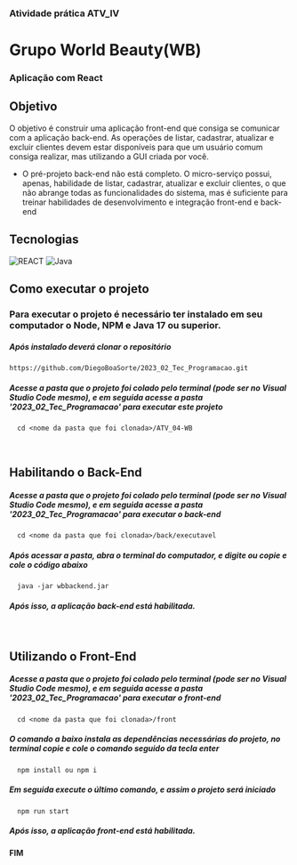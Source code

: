 

### Atividade prática ATV_IV

# Grupo World Beauty(WB)

<h3> Aplicação com React</h3>

## Objetivo
O objetivo é construir uma aplicação front-end que consiga se comunicar com a aplicação back-end. As operações de listar, cadastrar, 
atualizar e excluir clientes devem estar disponíveis para que um usuário comum consiga realizar, mas utilizando a GUI criada por você.
- O pré-projeto back-end não está completo. O micro-serviço possui, apenas, habilidade de listar, cadastrar, atualizar e excluir clientes, o que não abrange todas as funcionalidades do sistema, mas é suficiente para treinar habilidades de desenvolvimento e integração front-end e back-end

## Tecnologias

![REACT](https://img.shields.io/badge/React-20232A?style=for-the-badge&logo=react&logoColor=61DAFB)
![Java](https://img.shields.io/badge/Java-000?style=for-the-badge&logo=java)


## Como executar o projeto
<h3>Para executar o projeto é necessário ter instalado em seu computador o Node, NPM e Java 17 ou superior.</h3>

<h5>Após instalado deverá clonar o repositório</h5>

```
https://github.com/DiegoBoaSorte/2023_02_Tec_Programacao.git
```


<h5>Acesse a pasta que o projeto foi colado pelo terminal (pode ser no Visual Studio Code mesmo), e
em seguida acesse a pasta '2023_02_Tec_Programacao' para executar este projeto</h5>

```
  cd <nome da pasta que foi clonada>/ATV_04-WB
```

<br/> 

## Habilitando o Back-End

<h5>Acesse a pasta que o projeto foi colado pelo terminal (pode ser no Visual Studio Code mesmo), e
em seguida acesse a pasta '2023_02_Tec_Programacao' para executar o back-end</h5>

```
  cd <nome da pasta que foi clonada>/back/executavel
```

<h5>Após acessar a pasta, abra o terminal do computador, e digite ou copie e cole o código abaixo</h5>

```
  java -jar wbbackend.jar
```
<h5>Após isso, a aplicação back-end está habilitada.</h5>


<br/> 

## Utilizando o Front-End

<h5>Acesse a pasta que o projeto foi colado pelo terminal (pode ser no Visual Studio Code mesmo), e
em seguida acesse a pasta '2023_02_Tec_Programacao' para executar o front-end</h5>

```
  cd <nome da pasta que foi clonada>/front
```

<h5>O comando a baixo instala as dependências necessárias do projeto, no terminal copie e cole o comando seguido da tecla enter</h5>

```
  npm install ou npm i
```

<h5>Em seguida execute o último comando, e assim o projeto será iniciado</h5>

```
  npm run start
```

<h5>Após isso, a aplicação front-end está habilitada.</h5>



<h4>FIM</h4>

